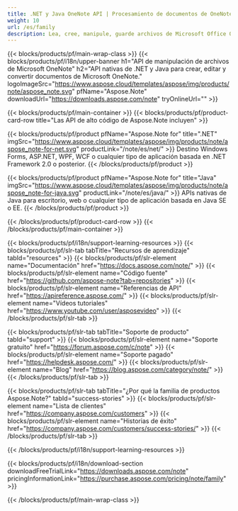 ```yaml
---
title: .NET y Java OneNote API | Procesamiento de documentos de OneNote 
weight: 10
url: /es/family
description: Lea, cree, manipule, guarde archivos de Microsoft Office OneNote usando la biblioteca relevante en cualquier plataforma. Exporte documentos .one a formato PDF BMP PNG JPEG GIF
---
```


{{< blocks/products/pf/main-wrap-class >}}
{{< blocks/products/pf/i18n/upper-banner h1="API de manipulación de archivos de Microsoft OneNote" h2="API nativas de .NET y Java para crear, editar y convertir documentos de Microsoft OneNote." logoImageSrc="https://www.aspose.cloud/templates/aspose/img/products/note/aspose_note.svg" pfName="Aspose.Note" downloadUrl="https://downloads.aspose.com/note" tryOnlineUrl="" >}}

{{< blocks/products/pf/main-container >}}
{{< blocks/products/pf/product-card-row title="Las API de alto código de Aspose.Note incluyen" >}}

{{< blocks/products/pf/product pfName="Aspose.Note for" title=".NET" imgSrc="https://www.aspose.cloud/templates/aspose/img/products/note/aspose_note-for-net.svg" productLink="/note/es/net/" >}}
Destino Windows Forms, ASP.NET, WPF, WCF o cualquier tipo de aplicación basada en .NET Framework 2.0 o posterior.
{{< /blocks/products/pf/product >}}

{{< blocks/products/pf/product pfName="Aspose.Note for" title="Java" imgSrc="https://www.aspose.cloud/templates/aspose/img/products/note/aspose_note-for-java.svg" productLink="/note/es/java/" >}}
APIs nativas de Java para escritorio, web o cualquier tipo de aplicación basada en Java SE o EE.
{{< /blocks/products/pf/product >}}

{{< /blocks/products/pf/product-card-row >}}
{{< /blocks/products/pf/main-container >}}

{{< blocks/products/pf/i18n/support-learning-resources >}}
{{< blocks/products/pf/slr-tab tabTitle="Recursos de aprendizaje" tabId="resources" >}}
{{< blocks/products/pf/slr-element name="Documentación" href="https://docs.aspose.com/note/" >}}
{{< blocks/products/pf/slr-element name="Código fuente" href="https://github.com/aspose-note?tab=repositories" >}}
{{< blocks/products/pf/slr-element name="Referencias de API" href="https://apireference.aspose.com/" >}}
{{< blocks/products/pf/slr-element name="Vídeos tutoriales" href="https://www.youtube.com/user/asposevideo" >}}
{{< /blocks/products/pf/slr-tab >}}

{{< blocks/products/pf/slr-tab tabTitle="Soporte de producto" tabId="support" >}}
{{< blocks/products/pf/slr-element name="Soporte gratuito" href="https://forum.aspose.com/c/note" >}}
{{< blocks/products/pf/slr-element name="Soporte pagado" href="https://helpdesk.aspose.com/" >}}
{{< blocks/products/pf/slr-element name="Blog" href="https://blog.aspose.com/category/note/" >}}
{{< /blocks/products/pf/slr-tab >}}

{{< blocks/products/pf/slr-tab tabTitle="¿Por qué la familia de productos Aspose.Note?" tabId="success-stories" >}}
{{< blocks/products/pf/slr-element name="Lista de clientes" href="https://company.aspose.com/customers" >}}
{{< blocks/products/pf/slr-element name="Historias de éxito" href="https://company.aspose.com/customers/success-stories/" >}}
{{< /blocks/products/pf/slr-tab >}}

{{< /blocks/products/pf/i18n/support-learning-resources >}}

{{< blocks/products/pf/i18n/download-section downloadFreeTrialLink="https://downloads.aspose.com/note" pricingInformationLink="https://purchase.aspose.com/pricing/note/family" >}}

{{< /blocks/products/pf/main-wrap-class >}}